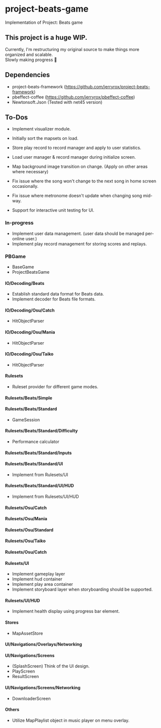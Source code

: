# project-beats-game
Implementation of Project: Beats game
  
## This project is a huge WIP.
Currently, I'm restructuring my original source to make things more organized and scalable.  
Slowly making progress 🧩

## Dependencies
- project-beats-framework (https://github.com/jerryrox/project-beats-framework)
- pbeffect-coffee (https://github.com/jerryrox/pbeffect-coffee)
- Newtonsoft.Json (Tested with net45 version)

## To-Dos
- Implement visualizer module.
- Initially sort the mapsets on load.
- Store play record to record manager and apply to user statistics.
- Load user manager & record manager during initialize screen.
- Map background image transition on change. (Apply on other areas where necessary)
- Fix issue where the song won't change to the next song in home screen occasionally.
- Fix issue where metronome doesn't update when changing song mid-way.

- Support for interactive unit testing for UI.

### In-progress
- Implement user data management. (user data should be managed per-online user.)
- Implement play record management for storing scores and replays.

### PBGame
- BaseGame
- ProjectBeatsGame
#### IO/Decoding/Beats
- Establish standard data format for Beats data.
- Implement decoder for Beats file formats.
#### IO/Decoding/Osu/Catch
- HitObjectParser
#### IO/Decoding/Osu/Mania
- HitObjectParser
#### IO/Decoding/Osu/Taiko
- HitObjectParser
#### Rulesets
- Ruleset provider for different game modes.
#### Rulesets/Beats/Simple
#### Rulesets/Beats/Standard
- GameSession
#### Rulesets/Beats/Standard/Difficulty
- Performance calculator
#### Rulesets/Beats/Standard/Inputs
#### Rulesets/Beats/Standard/UI
- Implement from Rulesets/UI
#### Rulesets/Beats/Standard/UI/HUD
- Implement from Rulesets/UI/HUD
#### Rulesets/Osu/Catch
#### Rulesets/Osu/Mania
#### Rulesets/Osu/Standard
#### Rulesets/Osu/Taiko
#### Rulesets/Osu/Catch
#### Rulesets/UI
- Implement gameplay layer
- Implement hud container
- Implement play area container
- Implement storyboard layer when storyboarding should be supported.
#### Rulesets/UI/HUD
- Implement health display using progress bar element.
#### Stores
- MapAssetStore
#### UI/Navigations/Overlays/Networking
#### UI/Navigations/Screens
- (SplashScreen) Think of the UI design.
- PlayScreen
- ResultScreen
#### UI/Navigations/Screens/Networking
- DownloaderScreen
#### Others
- Utilize MapPlaylist object in music player on menu overlay.